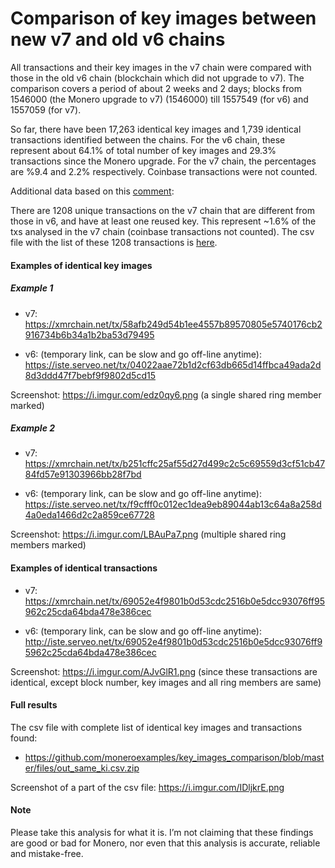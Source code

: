 # Comparison of key images between new v7 and old v6 chains

All transactions and their key images in the v7 chain were compared with those in the old v6 chain (blockchain which did not upgrade to v7). The comparison covers a period of about 2 weeks and 2 days; blocks from 1546000 (the Monero upgrade to v7) (1546000) till 1557549 (for v6) and 1557059 (for v7).

So far, there have been 17,263 identical key images and 1,739 identical transactions identified between the chains. For the v6 chain, these represent about 64.1% of total number of key images and 29.3% transactions since the Monero upgrade. For the v7 chain, the percentages are %9.4 and 2.2% respectively. Coinbase transactions were not counted.

Additional data based on this [comment](https://www.reddit.com/r/Monero/comments/8eg9nd/comparison_of_key_images_between_new_v7_and_old/dxv1oqx/):

There are 1208 unique transactions on the v7 chain that are different from those in v6, and have at least one reused key. This represent ~1.6% of the txs analysed in the v7 chain (coinbase transactions not counted). The csv file with the list of these 1208 transactions is [here](https://github.com/moneroexamples/key_images_comparison/blob/master/files/out_same_ki_unique_different_tx_v7.csv.zip).

#### Examples of identical key images

##### Example 1

- v7: https://xmrchain.net/tx/58afb249d54b1ee4557b89570805e5740176cb2916734b6b34a1b2ba53d79495

- v6: (temporary link, can be slow and go off-line anytime): https://iste.serveo.net/tx/04022aae72b1d2cf63db665d14ffbca49ada2d8d3ddd47f7bebf9f9802d5cd15

Screenshot: https://i.imgur.com/edz0qy6.png (a single shared ring member marked)

##### Example 2

- v7: https://xmrchain.net/tx/b251cffc25af55d27d499c2c5c69559d3cf51cb4784fd57e91303966bb28f7bd

- v6: (temporary link, can be slow and go off-line anytime): https://iste.serveo.net/tx/f9cfff0c012ec1dea9eb89044ab13c64a8a258d4a0eda1466d2c2a859ce67728

Screenshot: https://i.imgur.com/LBAuPa7.png (multiple shared ring members marked)

#### Examples of identical transactions

- v7: https://xmrchain.net/tx/69052e4f9801b0d53cdc2516b0e5dcc93076ff95962c25cda64bda478e386cec

- v6: (temporary link, can be slow and go off-line anytime): http://iste.serveo.net/tx/69052e4f9801b0d53cdc2516b0e5dcc93076ff95962c25cda64bda478e386cec

Screenshot: https://i.imgur.com/AJvGlR1.png (since these transactions are identical, except block number, key images and all ring members are same)

#### Full results  

The csv file with complete list of identical key images and transactions found:

- https://github.com/moneroexamples/key_images_comparison/blob/master/files/out_same_ki.csv.zip

Screenshot of a part of the csv file: https://i.imgur.com/IDljkrE.png

#### Note
Please take this analysis for what it is. I’m not claiming that these findings are good or bad for Monero, nor even that this analysis is accurate, reliable and mistake-free.
